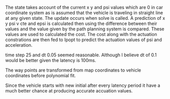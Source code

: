 The state takes account of the current x y and psi values which are 0 in car coordinate system as 
is assumed that the vehicle is traveling in straight line at any given state.
The update occurs when solve is called. A prediction of x y psi v cte and epsi is calculated then 
using the difference between their values and the value given by the path planning system is compared.
These values are used to calculated the cost. The cost along with the actuation constrations are then
fed to Ipopt to predict the actuation values of psi and acceleration.

time step 25 and dt 0.05 seemed reasonable. Although I believe dt of 0.1 would be better given the latency is 100ms.

The way points are transformed from map coordinates to vehicle coordinates before polynomial fit.

Since the vehicle starts with new initial after every latency period it have a much better chance at producing accurate accuation values.

